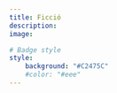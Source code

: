 ```yaml
---
title: Ficció
description:
image:

# Badge style
style:
    background: "#C2475C"
    #color: "#eee"
---
```

